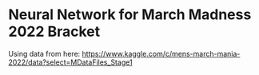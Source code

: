 # Neural Network for March Madness 2022 Bracket

Using data from here:
https://www.kaggle.com/c/mens-march-mania-2022/data?select=MDataFiles_Stage1
